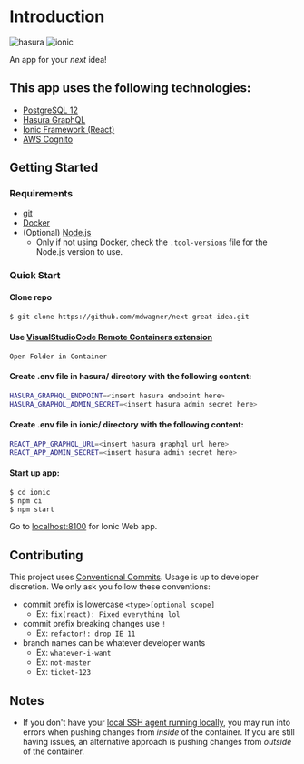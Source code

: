 # Introduction

![hasura](https://img.shields.io/github/workflow/status/mdwagner/next-great-idea/Hasura%20CI?label=hasura) ![ionic](https://img.shields.io/github/workflow/status/mdwagner/next-great-idea/Ionic%20CI?label=ionic)

An app for your _next_ idea!

## This app uses the following technologies:

- [PostgreSQL 12](https://www.postgresql.org/docs/12/)
- [Hasura GraphQL](https://hasura.io/docs/1.0/graphql/manual/index.html)
- [Ionic Framework (React)](https://ionicframework.com/docs)
- [AWS Cognito](https://aws.amazon.com/cognito/)

## Getting Started

### Requirements

- [git](https://git-scm.com/)
- [Docker](https://www.docker.com/)
- (Optional) [Node.js](https://nodejs.org/)
  - Only if not using Docker, check the `.tool-versions` file for the Node.js version to use.

### Quick Start

#### Clone repo

```sh
$ git clone https://github.com/mdwagner/next-great-idea.git
```

#### Use [VisualStudioCode Remote Containers extension](https://marketplace.visualstudio.com/items?itemName=ms-vscode-remote.remote-containers)

```
Open Folder in Container
```

#### Create .env file in **hasura/** directory with the following content:

```sh
HASURA_GRAPHQL_ENDPOINT=<insert hasura endpoint here>
HASURA_GRAPHQL_ADMIN_SECRET=<insert hasura admin secret here>
```

#### Create .env file in **ionic/** directory with the following content:

```sh
REACT_APP_GRAPHQL_URL=<insert hasura graphql url here>
REACT_APP_ADMIN_SECRET=<insert hasura admin secret here>
```

#### Start up app:

```sh
$ cd ionic
$ npm ci
$ npm start
```

Go to [localhost:8100](http://localhost:8100) for Ionic Web app.

## Contributing

This project uses [Conventional Commits](https://www.conventionalcommits.org/en/v1.0.0/). Usage is up to developer discretion. We only ask you follow these conventions:

- commit prefix is lowercase `<type>[optional scope]`
  - Ex: `fix(react): Fixed everything lol`
- commit prefix breaking changes use `!`
  - Ex: `refactor!: drop IE 11`
- branch names can be whatever developer wants
  - Ex: `whatever-i-want`
  - Ex: `not-master`
  - Ex: `ticket-123`

## Notes

- If you don't have your [local SSH agent running locally](https://code.visualstudio.com/docs/remote/containers#_using-ssh-keys), you may run into errors when pushing changes from _inside_ of the container. If you are still having issues, an alternative approach is pushing changes from _outside_ of the container.
